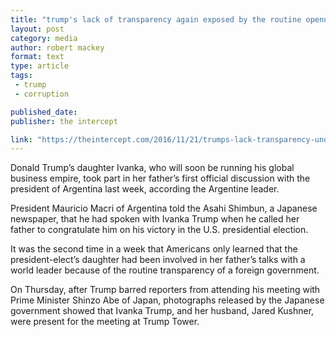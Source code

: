 ```yaml
---
title: "trump's lack of transparency again exposed by the routine openness of a foreign leader."
layout: post
category: media
author: robert mackey
format: text
type: article
tags: 
 - trump
 - corruption

published_date: 
publisher: the intercept

link: "https://theintercept.com/2016/11/21/trumps-lack-transparency-undercut-routine-openness-foreign-leader/"
---
```


Donald Trump’s daughter Ivanka, who will soon be running his global business
empire, took part in her father’s first official discussion with the president
of Argentina last week, according the Argentine leader.

President Mauricio Macri of Argentina told the Asahi Shimbun, a Japanese
newspaper, that he had spoken with Ivanka Trump when he called her father to
congratulate him on his victory in the U.S. presidential election.

It was the second time in a week that Americans only learned that the
president-elect’s daughter had been involved in her father’s talks with a world
leader because of the routine transparency of a foreign government.

On Thursday, after Trump barred reporters from attending his meeting with Prime
Minister Shinzo Abe of Japan, photographs released by the Japanese government
showed that Ivanka Trump, and her husband, Jared Kushner, were present for the
meeting at Trump Tower.
